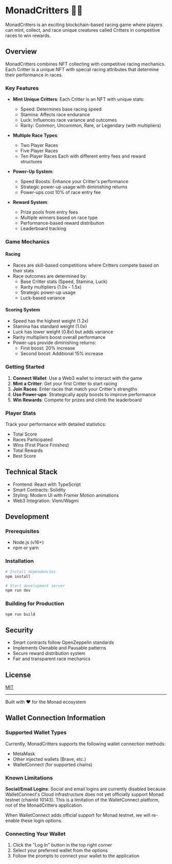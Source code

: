 # MonadCritters 🏃‍♂️

MonadCritters is an exciting blockchain-based racing game where players can mint, collect, and race unique creatures called Critters in competitive races to win rewards.

## Overview

MonadCritters combines NFT collecting with competitive racing mechanics. Each Critter is a unique NFT with special racing attributes that determine their performance in races.

### Key Features

- **Mint Unique Critters**: Each Critter is an NFT with unique stats:
  - Speed: Determines base racing speed
  - Stamina: Affects race endurance
  - Luck: Influences race variance and outcomes
  - Rarity: Common, Uncommon, Rare, or Legendary (with multipliers)

- **Multiple Race Types**:
  - Two Player Races
  - Five Player Races
  - Ten Player Races
  Each with different entry fees and reward structures

- **Power-Up System**:
  - Speed Boosts: Enhance your Critter's performance
  - Strategic power-up usage with diminishing returns
  - Power-ups cost 10% of race entry fee

- **Reward System**:
  - Prize pools from entry fees
  - Multiple winners based on race type
  - Performance-based reward distribution
  - Leaderboard tracking

### Game Mechanics

#### Racing
- Races are skill-based competitions where Critters compete based on their stats
- Race outcomes are determined by:
  - Base Critter stats (Speed, Stamina, Luck)
  - Rarity multipliers (1.0x - 1.5x)
  - Strategic power-up usage
  - Luck-based variance

#### Scoring System
- Speed has the highest weight (1.2x)
- Stamina has standard weight (1.0x)
- Luck has lower weight (0.8x) but adds variance
- Rarity multipliers boost overall performance
- Power-ups provide diminishing returns:
  - First boost: 20% increase
  - Second boost: Additional 15% increase

### Getting Started

1. **Connect Wallet**: Use a Web3 wallet to interact with the game
2. **Mint a Critter**: Get your first Critter to start racing
3. **Join Races**: Enter races that match your Critter's strengths
4. **Use Power-ups**: Strategically apply boosts to improve performance
5. **Win Rewards**: Compete for prizes and climb the leaderboard

### Player Stats

Track your performance with detailed statistics:
- Total Score
- Races Participated
- Wins (First Place Finishes)
- Total Rewards
- Best Score

## Technical Stack

- Frontend: React with TypeScript
- Smart Contracts: Solidity
- Styling: Modern UI with Framer Motion animations
- Web3 Integration: Viem/Wagmi

## Development

### Prerequisites

- Node.js (v16+)
- npm or yarn

### Installation

```bash
# Install dependencies
npm install

# Start development server
npm run dev
```

### Building for Production

```bash
npm run build
```

## Security

- Smart contracts follow OpenZeppelin standards
- Implements Ownable and Pausable patterns
- Secure reward distribution system
- Fair and transparent race mechanics

## License

[MIT](LICENSE)

---

Built with ❤️ for the Monad ecosystem 

## Wallet Connection Information

### Supported Wallet Types

Currently, MonadCritters supports the following wallet connection methods:

- MetaMask
- Other injected wallets (Brave, etc.)
- WalletConnect (for supported chains)

### Known Limitations

**Social/Email Logins**: Social and email logins are currently disabled because WalletConnect's Cloud infrastructure does not yet officially support Monad testnet (chainId 10143). This is a limitation of the WalletConnect platform, not of the MonadCritters application.

When WalletConnect adds official support for Monad testnet, we will re-enable these login options.

### Connecting Your Wallet

1. Click the "Log In" button in the top right corner
2. Select your preferred wallet from the options
3. Follow the prompts to connect your wallet to the application 